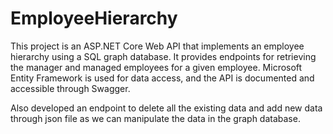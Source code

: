 # EmployeeHierarchy

This project is an ASP.NET Core Web API that implements an employee hierarchy using a SQL graph database. It provides endpoints for retrieving the manager and managed employees for a given employee. Microsoft Entity Framework is used for data access, and the API is documented and accessible through Swagger.

Also developed an endpoint to delete all the existing data and add new data through json file as we can manipulate the data in the graph database.
